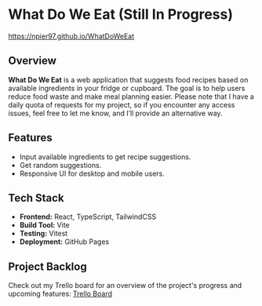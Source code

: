 # What Do We Eat (Still In Progress)

https://npier97.github.io/WhatDoWeEat

## Overview

**What Do We Eat** is a web application that suggests food recipes based on available ingredients in your fridge or cupboard. The goal is to help users reduce food waste and make meal planning easier. Please note that I have a daily quota of requests for my project, so if you encounter any access issues, feel free to let me know, and I’ll provide an alternative way.

## Features
- Input available ingredients to get recipe suggestions.
- Get random suggestions.
- Responsive UI for desktop and mobile users.

## Tech Stack

- **Frontend:** React, TypeScript, TailwindCSS
- **Build Tool:** Vite
- **Testing:** Vitest
- **Deployment:** GitHub Pages

## Project Backlog

Check out my Trello board for an overview of the project's progress and upcoming features: [Trello Board](https://trello.com/b/T3DqH9qp/whatdoweeat)
